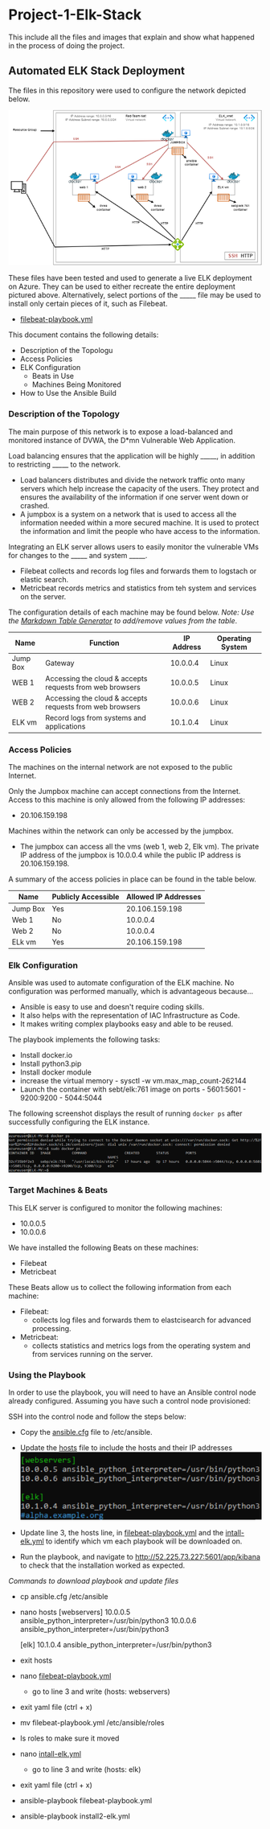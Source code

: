 # Project-1-Elk-Stack
This include all the files and images that explain and show what happened in the process of doing the project.

## Automated ELK Stack Deployment

The files in this repository were used to configure the network depicted below.

![Diagrams/networking.png](https://github.com/nabouneama/Project-1-Elk-Stack/blob/main/Diagrams/networking.png)

These files have been tested and used to generate a live ELK deployment on Azure. They can be used to either recreate the entire deployment pictured above. Alternatively, select portions of the _____ file may be used to install only certain pieces of it, such as Filebeat.

  - [filebeat-playbook.yml](https://github.com/nabouneama/Project-1-Elk-Stack/blob/main/Ansible/roles/filebeat-playbook.yml)

This document contains the following details:
- Description of the Topologu
- Access Policies
- ELK Configuration
  - Beats in Use
  - Machines Being Monitored
- How to Use the Ansible Build


### Description of the Topology

The main purpose of this network is to expose a load-balanced and monitored instance of DVWA, the D*mn Vulnerable Web Application.

Load balancing ensures that the application will be highly _____, in addition to restricting _____ to the network.
- Load balancers distributes and divide the network traffic onto many servers which help increase the capacity of the users. They protect and ensures the availability of the information if one server went down or crashed. 
- A jumpbox is a system on a network that is used to access all the information needed within a more secured machine. It is used to protect the information and limit the people who have access to the information.

Integrating an ELK server allows users to easily monitor the vulnerable VMs for changes to the _____ and system _____.
- Filebeat collects and records log files and forwards them to logstach or elastic search.
- Metricbeat records metrics and statistics from teh system and services on the server.

The configuration details of each machine may be found below.
_Note: Use the [Markdown Table Generator](http://www.tablesgenerator.com/markdown_tables) to add/remove values from the table_.

| Name     | Function                                  | IP Address | Operating System |
|----------|----------------------------------------------------------|------------|------------------|
| Jump Box | Gateway                                                  | 10.0.0.4   | Linux            |
| WEB 1    | Accessing the cloud & accepts requests from web browsers | 10.0.0.5   | Linux            |
| WEB 2    | Accessing the cloud & accepts requests from web browsers | 10.0.0.6   | Linux            |
| ELK vm   | Record logs from systems and applications                | 10.1.0.4   | Linux            |

### Access Policies

The machines on the internal network are not exposed to the public Internet. 

Only the Jumpbox machine can accept connections from the Internet. Access to this machine is only allowed from the following IP addresses:
- 20.106.159.198

Machines within the network can only be accessed by the jumpbox.
- The jumpbox can access all the vms (web 1, web 2, Elk vm). The private IP address of the jumpbox is 10.0.0.4 while the public IP address is 20.106.159.198.

A summary of the access policies in place can be found in the table below.

| Name     | Publicly Accessible | Allowed IP Addresses |
|----------|---------------------|----------------------|
| Jump Box | Yes                 | 20.106.159.198       |
| Web 1    | No                  | 10.0.0.4             |
| Web 2    | No                  | 10.0.0.4             |
| ELk vm   | Yes                 | 20.106.159.198       |

### Elk Configuration

Ansible was used to automate configuration of the ELK machine. No configuration was performed manually, which is advantageous because...
- Ansible is easy to use and doesn't require coding skills. 
- It also helps with the representation of IAC Infrastructure as Code.
- It makes writing complex playbooks easy and able to be reused.

The playbook implements the following tasks:
- Install docker.io
- Install python3.pip
- Install docker module
- increase the virtual memory 
      - sysctl -w vm.max_map_count-262144
- Launch the container with sebt/elk:761 image on ports
      - 5601:5601
      - 9200:9200
      - 5044:5044

The following screenshot displays the result of running `docker ps` after successfully configuring the ELK instance.

![Docker_ps_output](https://github.com/nabouneama/Project-1-Elk-Stack/blob/main/Images/verifying-the-container.png)

### Target Machines & Beats
This ELK server is configured to monitor the following machines:
- 10.0.0.5
- 10.0.0.6

We have installed the following Beats on these machines:
- Filebeat
- Metricbeat

These Beats allow us to collect the following information from each machine:
- Filebeat:
    - collects log files and forwards them to elastcisearch for advanced processing.
- Metricbeat:
    - collects statistics and metrics logs from the operating system and from services running on the server.

### Using the Playbook
In order to use the playbook, you will need to have an Ansible control node already configured. Assuming you have such a control node provisioned: 

SSH into the control node and follow the steps below:
- Copy the [ansible.cfg](https://github.com/nabouneama/Project-1-Elk-Stack/blob/main/Ansible/ansible.cfg) file to /etc/ansible.
- Update the [hosts](https://github.com/nabouneama/Project-1-Elk-Stack/blob/main/Ansible/hosts) file to include the hosts and their IP addresses
  ![hosts](https://github.com/nabouneama/Project-1-Elk-Stack/blob/main/Images/configuring-the-ELK-server.png)
  
- Update line 3, the hosts line, in [filebeat-playbook.yml](https://github.com/nabouneama/Project-1-Elk-Stack/blob/main/Ansible/roles/filebeat-playbook.yml) and the [intall-elk.yml](https://github.com/nabouneama/Project-1-Elk-Stack/blob/main/Ansible/install2-elk.yml) to identify which vm each playbook will be downloaded on.
 
- Run the playbook, and navigate to http://52.225.73.227:5601/app/kibana to check that the installation worked as expected.

_Commands to download playbook and update files_
- cp ansible.cfg /etc/ansible
- nano hosts
    [webservers]
    10.0.0.5 ansible_python_interpreter=/usr/bin/python3
    10.0.0.6 ansible_python_interpreter=/usr/bin/python3
    
    [elk]
    10.1.0.4 ansible_python_interpreter=/usr/bin/python3
- exit hosts
- nano [filebeat-playbook.yml](https://github.com/nabouneama/Project-1-Elk-Stack/blob/main/Ansible/roles/filebeat-playbook.yml)
    -  go to line 3 and write (hosts: webservers)
- exit yaml file (ctrl + x) 
- mv filebeat-playbook.yml /etc/ansible/roles
- ls roles to make sure it moved 

- nano [intall-elk.yml](https://github.com/nabouneama/Project-1-Elk-Stack/blob/main/Ansible/install2-elk.yml)
    - go to line 3 and write (hosts: elk)
- exit yaml file (ctrl + x) 
- ansible-playbook filebeat-playbook.yml
- ansible-playbook install2-elk.yml
